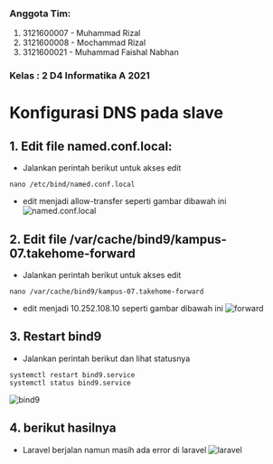 ### Anggota Tim:
1. 3121600007 - Muhammad Rizal
2. 3121600008 - Mochammad Rizal
3. 3121600021 - Muhammad Faishal Nabhan
### Kelas : 2 D4 Informatika A 2021

# Konfigurasi DNS pada slave 
## 1. Edit file named.conf.local:
- Jalankan perintah berikut untuk akses edit
```
nano /etc/bind/named.conf.local
```
- edit menjadi allow-transfer seperti gambar dibawah ini
![named.conf.local](https://raw.githubusercontent.com/rizal15D/WorkshopAdministrasiJaringan/main/Minggu%2011/Assets/1.png)

## 2. Edit file /var/cache/bind9/kampus-07.takehome-forward
- Jalankan perintah berikut untuk akses edit
```
nano /var/cache/bind9/kampus-07.takehome-forward
```
- edit menjadi 10.252.108.10 seperti gambar dibawah ini
![forward](https://raw.githubusercontent.com/rizal15D/WorkshopAdministrasiJaringan/main/Minggu%2011/Assets/2.png)

## 3. Restart bind9
- Jalankan perintah berikut dan lihat statusnya
```
systemctl restart bind9.service
systemctl status bind9.service
```
![bind9](https://raw.githubusercontent.com/rizal15D/WorkshopAdministrasiJaringan/main/Minggu%2011/Assets/3.png)

## 4. berikut hasilnya
- Laravel berjalan namun masih ada error di laravel
![laravel](https://raw.githubusercontent.com/rizal15D/WorkshopAdministrasiJaringan/main/Minggu%2011/Assets/4.jpeg)
